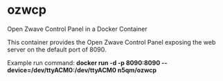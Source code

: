# ozwcp
Open Zwave Control Panel in a Docker Container


This container provides the Open Zwave Control Panel exposing the web server on the default port of 8090.

Example run command:
**docker run -d -p 8090:8090 --device=/dev/ttyACM0:/dev/ttyACM0 n5qm/ozwcp**
